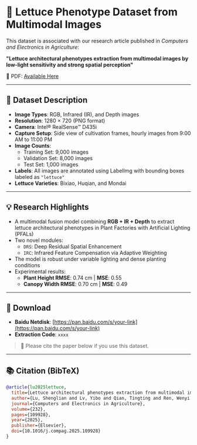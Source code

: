 # 🥬 Lettuce Phenotype Dataset from Multimodal Images

This dataset is associated with our research article published in *Computers and Electronics in Agriculture*:

**"Lettuce architectural phenotypes extraction from multimodal images by low-light sensitivity and strong spatial perception"**

📄 PDF: [Available Here](link-to-paper-if-public)

---

## 📁 Dataset Description

- **Image Types**: RGB, Infrared (IR), and Depth images
- **Resolution**: 1280 × 720 (PNG format)
- **Camera**: Intel® RealSense™ D435i
- **Capture Setup**: Side view of cultivation frames, hourly images from 9:00 AM to 11:00 PM
- **Image Counts**:
  - Training Set: 9,000 images  
  - Validation Set: 8,000 images  
  - Test Set: 1,000 images  
- **Labels**: All images are annotated using LabelImg with bounding boxes labeled as `"lettuce"`
- **Lettuce Varieties**: Bixiao, Huqian, and Mondai

---

## 💡 Research Highlights

- A multimodal fusion model combining **RGB + IR + Depth** to extract lettuce architectural phenotypes in Plant Factories with Artificial Lighting (PFALs)
- Two novel modules:
  - `DRS`: Deep Residual Spatial Enhancement
  - `IRC`: Infrared Feature Compensation via Adaptive Weighting
- The model is robust under variable lighting and dense planting conditions
- Experimental results:        
  - **Plant Height RMSE**: 0.74 cm | **MSE**: 0.55  
  - **Canopy Width RMSE**: 0.70 cm | **MSE**: 0.49

---

## 🔗 Download        

- **Baidu Netdisk**: [https://pan.baidu.com/s/your-link](https://pan.baidu.com/s/your-link)
- **Extraction Code**: `xxxx`

> 📌 Please cite the paper below if you use this dataset.

---

## 📚 Citation (BibTeX)

```bibtex      
@article{lu2025lettuce,
  title={Lettuce architectural phenotypes extraction from multimodal images by low-light sensitivity and strong spatial perception},
  author={Lu, Shenglian and Lv, Yibo and Qian, Tingting and Ren, Wenyi and Li, Xiaoming and Li, Yiyang and Li, Guo},
  journal={Computers and Electronics in Agriculture},
  volume={232},
  pages={109928},
  year={2025},
  publisher={Elsevier},
  doi={10.1016/j.compag.2025.109928}
}

